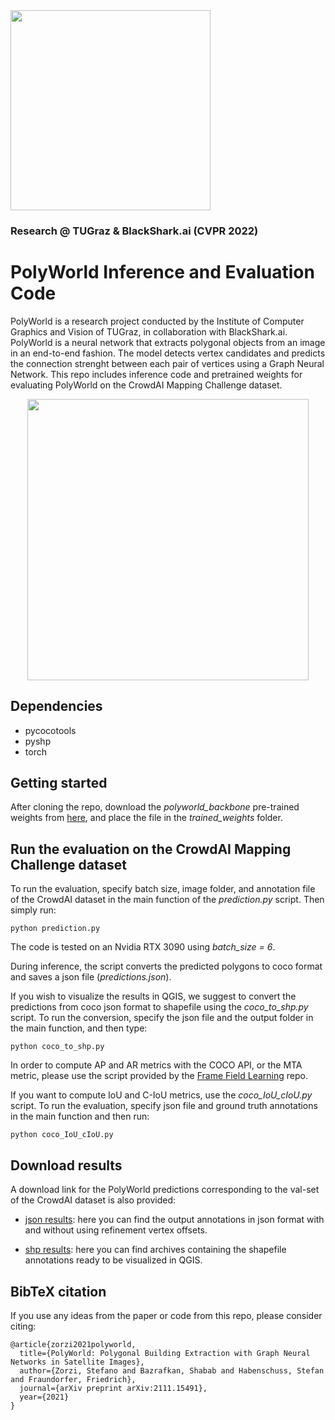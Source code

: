 
<img src="assets/logo.png" width="320">


### Research @ TUGraz & BlackShark.ai (CVPR 2022)

# PolyWorld Inference and Evaluation Code

PolyWorld is a research project conducted by the Institute of Computer Graphics and Vision of TUGraz, in collaboration with BlackShark.ai. PolyWorld is a neural network that extracts polygonal objects from an image in an end-to-end fashion. The model detects vertex candidates and predicts the connection strenght between each pair of vertices using a Graph Neural Network. This repo includes inference code and pretrained weights for evaluating PolyWorld on the CrowdAI Mapping Challenge dataset.

<p align="center">
  <img src="assets/teaser.png" width="450">
</p>

## Dependencies

- pycocotools
- pyshp
- torch

## Getting started

After cloning the repo, download the _polyworld_backbone_ pre-trained weights from [here](https://files.icg.tugraz.at/f/a0375b84e10a44aea669/?dl=1), and place the file in the _trained_weights_ folder.

## Run the evaluation on the CrowdAI Mapping Challenge dataset

To run the evaluation, specify batch size, image folder, and annotation file of the CrowdAI dataset in the main function of the _prediction.py_ script.
Then simply run:

`python prediction.py`

The code is tested on an Nvidia RTX 3090 using _batch_size = 6_.

During inference, the script converts the predicted polygons to coco format and saves a json file (_predictions.json_).

If you wish to visualize the results in QGIS, we suggest to convert the predictions from coco json format to shapefile using the _coco_to_shp.py_ script. 
To run the conversion, specify the json file and the output folder in the main function, and then type:

`python coco_to_shp.py`

In order to compute AP and AR metrics with the COCO API, or the MTA metric, please use the script provided by the [Frame Field Learning](https://github.com/Lydorn/Polygonization-by-Frame-Field-Learning) repo.

If you want to compute IoU and C-IoU metrics, use the _coco_IoU_cIoU.py_ script. To run the evaluation, specify json file and ground truth annotations in the main function and then run:

`python coco_IoU_cIoU.py`
 
## Download results

A download link for the PolyWorld predictions corresponding to the val-set of the CrowdAI dataset is also provided:

- [json results](https://files.icg.tugraz.at/d/1c7a26dd914d4e1fae98/): here you can find the output annotations in json format with and without using refinement vertex offsets.

- [shp results](https://files.icg.tugraz.at/d/06c7119eb35f431ca4c2/): here you can find archives containing the shapefile annotations ready to be visualized in QGIS.

## BibTeX citation

If you use any ideas from the paper or code from this repo, please consider citing:

```
@article{zorzi2021polyworld,
  title={PolyWorld: Polygonal Building Extraction with Graph Neural Networks in Satellite Images},
  author={Zorzi, Stefano and Bazrafkan, Shabab and Habenschuss, Stefan and Fraundorfer, Friedrich},
  journal={arXiv preprint arXiv:2111.15491},
  year={2021}
}
```
